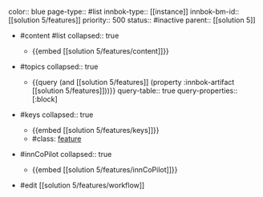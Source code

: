 color:: blue
page-type:: #list
innbok-type:: [[instance]]
innbok-bm-id:: [[solution 5/features]]
priority:: 500
status:: #inactive
parent:: [[solution 5]]

- #content #list
  collapsed:: true
	- {{embed [[solution 5/features/content]]}}
- #topics
   collapsed:: true
    - {{query (and [[solution 5/features]] (property :innbok-artifact [[solution 5/features]]))}}
      query-table:: true
      query-properties:: [:block]
- #keys
  collapsed:: true
	- {{embed [[solution 5/features/keys]]}}
	- #class: [feature](https://go.innbok.com/#/page/innBoK%2Fclass%2Ffeature)
- #innCoPilot
   collapsed:: true
	 - {{embed [[solution 5/features/innCoPilot]]}}

- #edit [[solution 5/features/workflow]]






